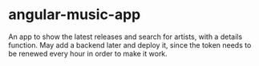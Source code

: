 # angular-music-app

An app to show the latest releases and search for artists, with a details function. May add a backend later and deploy it, since the token needs to be renewed every hour in order to make it work.
